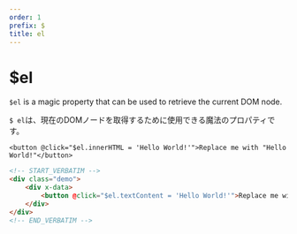 ```yaml
---
order: 1
prefix: $
title: el
---
```


# $el

`$el` is a magic property that can be used to retrieve the current DOM node.

`$ el`は、現在のDOMノードを取得するために使用できる魔法のプロパティです。

```alpine
<button @click="$el.innerHTML = 'Hello World!'">Replace me with "Hello World!"</button>
```

```html
<!-- START_VERBATIM -->
<div class="demo">
    <div x-data>
        <button @click="$el.textContent = 'Hello World!'">Replace me with "Hello World!"</button>
    </div>
</div>
<!-- END_VERBATIM -->
```